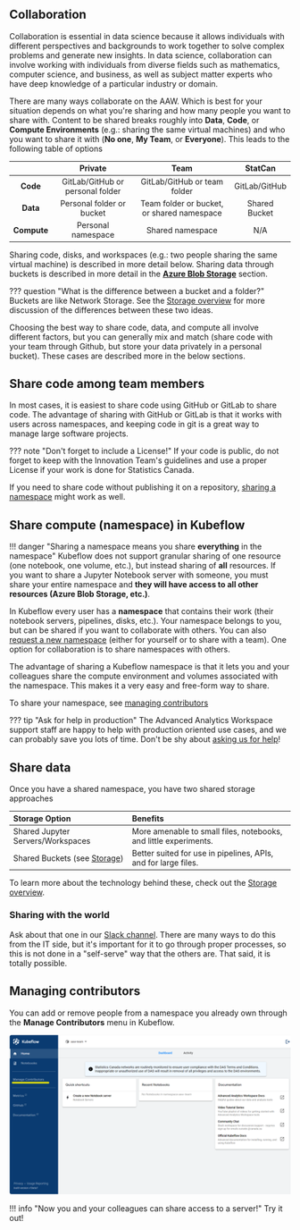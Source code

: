 ## Collaboration

Collaboration is essential in data science because it allows individuals with different perspectives and backgrounds to work together to solve complex problems and generate new insights. In data science, collaboration can involve working with individuals from diverse fields such as mathematics, computer science, and business, as well as subject matter experts who have deep knowledge of a particular industry or domain.

There are many ways collaborate on the AAW. Which is best for your situation depends on what you're sharing and how many people you want to share with. Content to be shared breaks roughly into **Data**, **Code**, or **Compute Environments** (e.g.: sharing the same virtual machines) and who you want to share it with (**No one**, **My Team**, or **Everyone**). This leads to the following table of options

|             |           **Private**            |                  **Team**                  |  **StatCan**  |
| :---------: | :------------------------------: | :----------------------------------------: | :-----------: |
|  **Code**   | GitLab/GitHub or personal folder |        GitLab/GitHub or team folder        | GitLab/GitHub |
|  **Data**   |    Personal folder or bucket     | Team folder or bucket, or shared namespace | Shared Bucket |
| **Compute** |        Personal namespace        |              Shared namespace              |      N/A      |

Sharing code, disks, and workspaces (e.g.: two people sharing the same virtual machine) is described in more detail below. Sharing data through buckets is described in more detail in the **[Azure Blob Storage](../5-Storage/AzureBlobStorage.md)** section.

<!-- prettier-ignore -->
??? question "What is the difference between a bucket and a folder?"
    Buckets are like Network Storage. See the [Storage overview](../5-Storage/Overview.md) for more discussion of the differences between these two ideas.

Choosing the best way to share code, data, and compute all involve different factors, but you can generally mix and match (share code with your team through Github, but store your data privately in a personal bucket). These cases are described more in the below sections.

## Share code among team members

In most cases, it is easiest to share code using GitHub or GitLab to share code. The advantage of sharing with GitHub or GitLab is that it works with users across namespaces, and keeping code in git is a great way to manage large software projects.

<!-- prettier-ignore -->
??? note "Don't forget to include a License!"
    If your code is public, do not forget to keep with the Innovation Team's guidelines and use a proper License if your work is done for Statistics Canada.

If you need to share code without publishing it on a repository, [sharing a namespace](#share-compute-namespace-in-kubeflow) might work as well.

## Share compute (namespace) in Kubeflow

<!-- prettier-ignore -->
!!! danger "Sharing a namespace means you share **everything** in the namespace"
    Kubeflow does not support granular sharing of one resource (one notebook, one volume, etc.), but instead sharing of **all** resources. If you want to share a Jupyter Notebook server with someone, you must share your entire namespace and **they will have access to all other resources (Azure Blob Storage, etc.)**.

In Kubeflow every user has a **namespace** that contains their work (their notebook servers, pipelines, disks, etc.). Your namespace belongs to you, but can be shared if you want to collaborate with others. You can also [request a new namespace](Request-a-Namespace.md) (either for yourself or to share with a team). One option for collaboration is to share namespaces with others.

The advantage of sharing a Kubeflow namespace is that it lets you and your colleagues share the compute environment and  volumes associated with the namespace. This makes it a very easy and free-form way to share.

To share your namespace, see [managing contributors](#managing-contributors)

<!-- prettier-ignore -->
??? tip "Ask for help in production"
    The Advanced Analytics Workspace support staff are happy to help with production oriented use cases, and we can probably save you lots of time. Don't be shy about [asking us for help](../Help.md)!

## Share data

Once you have a shared namespace, you have two shared storage approaches

| Storage Option                                           | Benefits                                                         |
| :------------------------------------------------------- | :--------------------------------------------------------------- |
| Shared Jupyter Servers/Workspaces                        | More amenable to small files, notebooks, and little experiments. |
| Shared Buckets (see [Storage](../5-Storage/Overview.md)) | Better suited for use in pipelines, APIs, and for large files.   |

To learn more about the technology behind these, check out the
[Storage overview](../5-Storage/Overview.md).

### Sharing with the world

Ask about that one in our [Slack channel](https://statcan-aaw.slack.com). There are many ways to do this from the IT side, but it's important for it to go through proper processes, so this is not done in a "self-serve" way that the others are. That said, it is totally possible.

## Managing contributors

You can add or remove people from a namespace you already own through the **Manage Contributors** menu in Kubeflow.

![ Manage Contributors Menu](../images/kubeflow_contributors.png)

<!-- prettier-ignore -->
!!! info "Now you and your colleagues can share access to a server!"
    Try it out!
